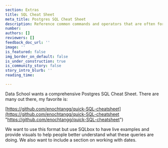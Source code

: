 ```yaml
---
section: Extras
title: SQL Cheat Sheet
meta_title: Postgres SQL Cheat Sheet
description: Reference common commands and operators that are often forgotten
number: 
authors: []
reviewers: []
feedback_doc_url: ''
image: ''
is_featured: false
img_border_on_default: false
is_under_construction: true
is_community_story: false
story_intro_blurb: ''
reading_time: 

---
```

Data School wants a comprehensive Postgres SQL Cheat Sheet. There are many out there, my favorite is:

[https://github.com/enochtangg/quick-SQL-cheatsheet](https://github.com/enochtangg/quick-SQL-cheatsheet "https://github.com/enochtangg/quick-SQL-cheatsheet")

We want to use this format but use SQLbox to have live examples and provide visuals to help people better understand what these queries are doing. We also want to include a section on working with dates.